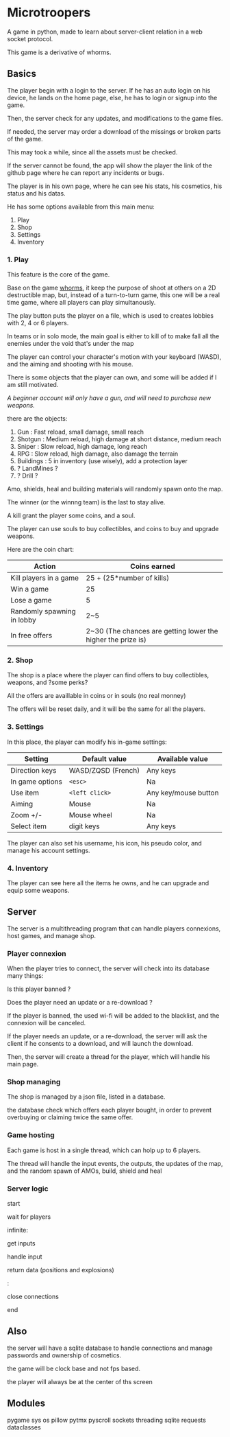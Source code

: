 # Microtroopers

A game in python, made to learn about server-client relation in a web socket protocol.

This game is a derivative of whorms.

## Basics

The player begin with a login to the server.
If he has an auto login on his device, he lands on the home page, else, he has to login or signup into the game.

Then, the server check for any updates, and modifications to the game files.

If needed, the server may order a download of the missings or broken parts of the game.

This may took a while, since all the assets must be checked.

If the server cannot be found, the app will show the player the link of the github page where he can report any incidents or bugs.

The player is in his own page, where he can see his stats, his cosmetics, his status and his datas.

He has some options available from this main menu:

1. Play
2. Shop
3. Settings
4. Inventory

### 1. Play

This feature is the core of the game.

Base on the game [whorms](https://en.wikipedia.org/wiki/Worms_(series)), it keep the purpose of shoot at others on a 2D destructible map, but, instead of a turn-to-turn game, this one will be a real time game, where all players can play simultanously.

The play button puts the player on a file, which is used to creates lobbies with 2, 4 or 6 players.

In teams or in solo mode, the main goal is either to kill of to make fall all the enemies under the void that's under the map

The player can control your character's motion with your keyboard (WASD), and the aiming and shooting with his mouse.

There is some objects that the player can own, and some will be added if I am still motivated.

*A beginner account will only have a gun, and will need to purchase new weapons.*

there are the objects:

1. Gun : Fast reload, small damage, small reach
2. Shotgun : Medium reload, high damage at short distance, medium reach
3. Sniper : Slow reload, high damage, long reach
4. RPG : Slow reload, high damage, also damage the terrain
5. Buildings : 5 in inventory (use wisely), add a protection layer
6. ? LandMines ?
7. ? Drill ?

Amo, shields, heal and building materials will randomly spawn onto the map.

The winner (or the winnng team) is the last to stay alive.

A kill grant the player some coins, and a soul.

The player can use souls to buy collectibles, and coins to buy and upgrade weapons.

Here are the coin chart:

| Action                     | Coins earned                                                 |
| -------------------------- | ------------------------------------------------------------ |
| Kill players in a game     | 25 + (25*number of kills)                                    |
| Win a game                 | 25                                                           |
| Lose a game                | 5                                                            |
| Randomly spawning in lobby | 2~5                                                          |
| In free offers             | 2~30 (The chances are getting lower the higher the prize is) |

### 2. Shop

The shop is a place where the player can find offers to buy collectibles, weapons, and ?some perks?

All the offers are availlable in coins or in souls (no real monney)

The offers will be reset daily, and it will be the same for all the players.

### 3. Settings

In this place, the player can modify his in-game settings:

| Setting         | Default value      | Available value      |
| --------------- | ------------------ | -------------------- |
| Direction keys  | WASD/ZQSD (French) | Any keys             |
| In game options | `<esc>`          | Na                   |
| Use item        | `<left click>`   | Any key/mouse button |
| Aiming          | Mouse              | Na                   |
| Zoom +/-        | Mouse wheel        | Na                   |
| Select item     | digit keys         | Any keys             |

The player can also set his username, his icon, his pseudo color, and manage his account settings.

### 4. Inventory

The player can see here all the items he owns, and he can upgrade and equip some weapons.

## Server

The server is a multithreading program that can handle players connexions, host games, and manage shop.

### Player connexion

When the player tries to connect, the server will check into its database many things:

Is this player banned ?

Does the player need an update or a re-download ?

If the player is banned, the used wi-fi will be added to the blacklist, and the connexion will be canceled.

If the player needs an update, or a re-download, the server will ask the client if he consents to a download, and will launch the download.

Then, the server will create a thread for the player, which will handle his main page.

### Shop managing

The shop is managed by a json file, listed in a database.

the database check which offers each player bought, in order to prevent overbuying or claiming twice the same offer.

### Game hosting

Each game is host in a single thread, which can holp up to 6 players.

The thread will handle the input events, the outputs, the updates of the map, and the random spawn of AMOs, build, shield and heal


### Server logic

start

wait for players

infinite:

get inputs

handle input

return data (positions and explosions)

:

close connections

end

## Also

the server will have a sqlite database to handle connections and manage passwords and ownership of cosmetics.

the game will be clock base and not fps based. 

the player will always be at the center of ths screen

## Modules

pygame
sys
os
pillow
pytmx
pyscroll
sockets
threading
sqlite
requests
dataclasses

